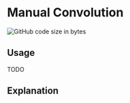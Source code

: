 # Manual Convolution
![GitHub code size in bytes](https://img.shields.io/github/languages/code-size/BaileyDalton007/manual-convolution)

## Usage
TODO

## Explanation
